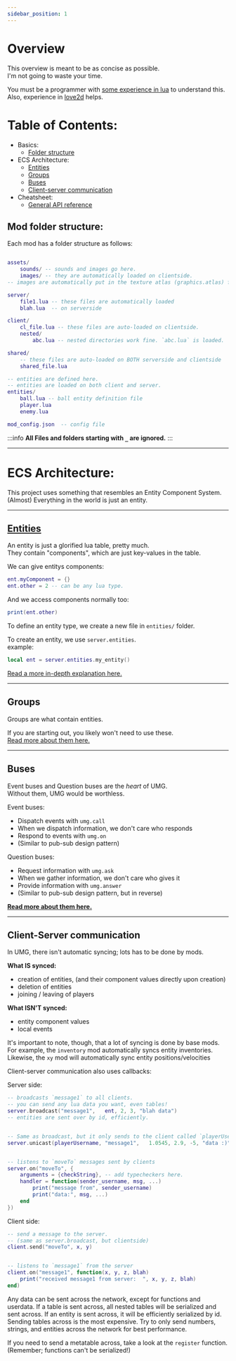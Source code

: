 ```yaml
---
sidebar_position: 1
---
```


# Overview

This overview is meant to be as concise as possible.<br/> 
I'm not going to waste your time.<br/>

You must be a programmer with [some experience in lua](https://learnxinyminutes.com/docs/lua/) to understand this.   
Also, experience in [love2d](https://love2d.org) helps.

# Table of Contents:
- Basics:
    - [Folder structure](#mod-folder-structure)
- ECS Architecture:
    - [Entities](#entities)
    - [Groups](#groups)
    - [Buses](#buses)
    - [Client-server communication](#client-server-communication)
- Cheatsheet:
    - [General API reference](#general-api-reference)


## Mod folder structure:
Each mod has a folder structure as follows:
```lua

assets/
    sounds/ -- sounds and images go here.
    images/ -- they are automatically loaded on clientside.
-- images are automatically put in the texture atlas (graphics.atlas) for auto-batching.

server/
    file1.lua -- these files are automatically loaded
    blah.lua  -- on serverside

client/
    cl_file.lua -- these files are auto-loaded on clientside.
    nested/
        abc.lua -- nested directories work fine. `abc.lua` is loaded.

shared/
    -- these files are auto-loaded on BOTH serverside and clientside
    shared_file.lua 

-- entities are defined here.
-- entities are loaded on both client and server.
entities/  
    ball.lua -- ball entity definition file
    player.lua
    enemy.lua

mod_config.json  -- config file
```

:::info
**All Files and folders starting with `_` are ignored.**
:::

----------------------------------------------------------

# ECS Architecture:
This project uses something that resembles an Entity Component System.<br/>
(Almost) Everything in the world is just an entity.

--------------------

## [**Entities**](./entities)

An entity is just a glorified lua table, pretty much.<br/>
They contain "components", which are just key-values in the table.

We can give entitys components:
```lua
ent.myComponent = {}
ent.other = 2 -- can be any lua type.
```
And we access components normally too:
```lua
print(ent.other)
```

To define an entity type, we create a new file in `entities/` folder.

To create an entity, we use `server.entities`.<br/>
example:
```lua
local ent = server.entities.my_entity()
```

[Read a more in-depth explanation here.](./entities)

--------------------


## Groups

Groups are what contain entities.<br/>

If you are starting out, you likely won't need to use these.<br/>
[Read more about them here.](./groups)


-------------------


## Buses
Event buses and Question buses are the *heart* of UMG.<br/>
Without them, UMG would be worthless.

Event buses: 
- Dispatch events with `umg.call`
- When we dispatch information, we don't care who responds
- Respond to events with `umg.on`
- (Similar to pub-sub design pattern)

Question buses: 
- Request information with `umg.ask`
- When we gather information, we don't care who gives it
- Provide information with `umg.answer`
- (Similar to pub-sub design pattern, but in reverse)

**[Read more about them here.](./buses)**

----------------

## Client-Server communication

In UMG, there isn't automatic syncing; lots has to be done by mods.

**What IS synced:**
- creation of entities, (and their component values directly upon creation)
- deletion of entities
- joining / leaving of players

**What ISN'T synced:**
- entity component values
- local events

It's important to note, though, that a lot of syncing is done by base mods.
For example, the `inventory` mod automatically syncs entity inventories.<br/>
Likewise, the `xy` mod will automatically sync entity positions/velocities


Client-server communication also uses callbacks:

Server side:
```lua
-- broadcasts `message1` to all clients.
-- you can send any lua data you want, even tables!
server.broadcast("message1",   ent, 2, 3, "blah data")
-- entities are sent over by id, efficiently.


-- Same as broadcast, but it only sends to the client called `playerUsername`.
server.unicast(playerUsername, "message1",   1.0545, 2.9, -5, "data :)")


-- listens to `moveTo` messages sent by clients
server.on("moveTo", {
    arguments = {checkString}, -- add typecheckers here.
    handler = function(sender_username, msg, ...) 
        print("message from", sender_username)
        print("data:", msg, ...)
    end
})

```

Client side:
```lua
-- send a message to the server.  
-- (same as server.broadcast, but clientside)
client.send("moveTo", x, y) 


-- listens to `message1` from the server
client.on("message1", function(x, y, z, blah)
    print("received message1 from server:  ", x, y, z, blah)
end)

```

Any data can be sent across the network, except for functions and userdata.
If a table is sent across, all nested tables will be serialized and sent across.
If an entity is sent across, it will be efficiently serialized by id.
Sending tables across is the most expensive. Try to only send numbers, strings, and entities across the network for best performance.

If you need to send a metatable across, take a look at the `register` function.
(Remember; functions can't be serialized!)

